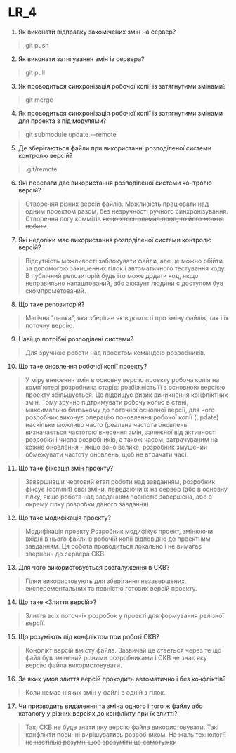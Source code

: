 # LR_4

1. Як виконати відправку закомічених змін на сервер?
> git push

2. Як виконати затягування змін із сервера?
> git pull

3. Як проводиться синхронізація робочої копії із затягнутими змінами?
> git merge

4. Як проводиться синхронізація робочої копії із затягнутими змінами для
проекта з під модулями?
> git submodule update --remote

5. Де зберігаються файли при використанні розподіленої системи контролю
версій?
> .git/remote

6. Які переваги дає використання розподіленої системи контролю версій?
> Створення різних версій файлів. Можливість працювати над одним проектом разом, без незручності ручного синхронізування. Створення логу коммітів ~~якщо хтось зламав прод, то його можна побити~~.

7. Які недоліки має використання розподіленої системи контролю версій?
> Відсутність можливості заблокувати файли, але це можно обійти за допомогою захищенних гілок і автоматичного тестування коду. В публічний репозиторій будь їто може додати код, якщо неправильно налаштований, або аккаунт людини с доступом був скомпрометований.

8. Що таке репозиторій?
> Магічна "папка", яка зберігае як відомості про зміну файлів, так і їх поточну версію. 

9. Навіщо потрібні розподілені системи?
> Для зручною роботи над проектом командою розробників.

10. Що таке оновлення робочої копії проекту?
> У міру внесення змін в основну версію проекту робоча копія на комп'ютері розробника старіє: розбіжність її з основною версією проекту збільшується. Це підвищує ризик виникнення конфліктних змін. Тому зручно підтримувати робочу копію в стані, максимально близькому до поточної основної версії, для чого розробник виконує операцію поновлення робочої копії (update) наскільки можливо часто (реальна частота оновлень визначається частотою внесення змін, залежної від активності розробки і числа розробників, а також часом, затрачуваним на кожне оновлення - якщо воно велике, розробник змушений обмежувати частоту оновлень, щоб не втрачати час).

11. Що таке фіксація змін проекту?
>  Завершивши черговий етап роботи над завданням, розробник фіксує (commit) свої зміни, передаючи їх на сервер (або в основну гілку, якщо робота над завданням повністю завершена, або в окрему гілку розробки даного завдання).

12. Що таке модифікація проекту?
> Модифікація проекту Розробник модифікує проект, змінюючи вхідні в нього файли в робочій копії відповідно до проектним завданням. Ця робота проводиться локально і не вимагає звернень до сервера СКВ.

13. Для чого використовується розгалуження в СКВ?
> Гілки використовують для зберігання незавершених, експерементальних та повністю готових версій проєкту.

14. Що таке «Злиття версій»?
> Злиття всіх поточніх розробок у проекті для формування релізної версії. 

15. Що розуміють під конфліктом при роботі СКВ?
> Конфлікт версій вмісту файла. Зазвичай це стаеться через те що файл був змінений різними розробниками і СКВ не знає яку версію файла використовувати.

16. За яких умов злиття версій проходить автоматично і без конфліктів?
> Коли немає ніяких змін у файлі в одній з гілок. 

17. Чи призводить видалення та зміна одного і того ж файлу або каталогу у різних версіях до конфлікту при їх злитті?
> Так, СКВ не буде знати яку версію файла використовувати. Такі конфлікти повинні вирішуватись розробником. ~~На жаль технології не настількі розумні щоб зрозуміти це самотужки~~